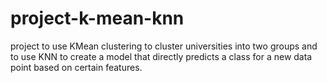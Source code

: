 # project-k-mean-knn
project to use KMean clustering to cluster universities into two groups and to use KNN to create a model that directly predicts a class for a new data point based on certain features.
